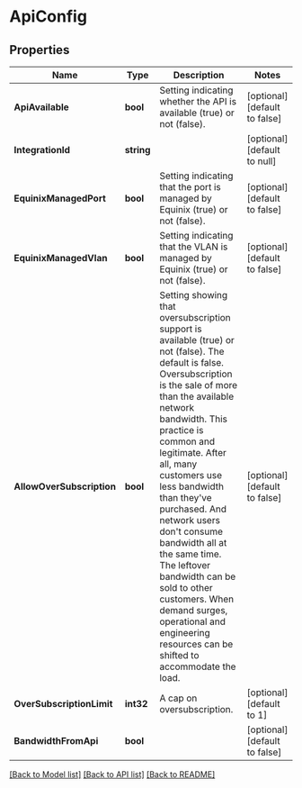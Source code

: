 # ApiConfig

## Properties
Name | Type | Description | Notes
------------ | ------------- | ------------- | -------------
**ApiAvailable** | **bool** | Setting indicating whether the API is available (true) or not (false). | [optional] [default to false]
**IntegrationId** | **string** |  | [optional] [default to null]
**EquinixManagedPort** | **bool** | Setting indicating that the port is managed by Equinix (true) or not (false). | [optional] [default to false]
**EquinixManagedVlan** | **bool** | Setting indicating that the VLAN is managed by Equinix (true) or not (false). | [optional] [default to false]
**AllowOverSubscription** | **bool** | Setting showing that oversubscription support is available (true) or not (false). The default is false. Oversubscription is the sale of more than the available network bandwidth. This practice is common and legitimate. After all, many customers use less bandwidth than they&#x27;ve purchased. And network users don&#x27;t consume bandwidth all at the same time. The leftover bandwidth can be sold to other customers. When demand surges, operational and engineering resources can be shifted to accommodate the load.  | [optional] [default to false]
**OverSubscriptionLimit** | **int32** | A cap on oversubscription. | [optional] [default to 1]
**BandwidthFromApi** | **bool** |  | [optional] [default to false]

[[Back to Model list]](../README.md#documentation-for-models) [[Back to API list]](../README.md#documentation-for-api-endpoints) [[Back to README]](../README.md)

